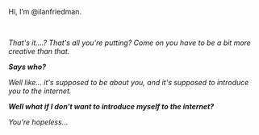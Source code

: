 Hi, I’m @ilanfriedman.

<br>

*That's it....? That's all you're putting? Come on you have to be a bit more creative than that.* 

***Says who?***

*Well like... it's supposed to be about you, and it's supposed to introduce you to the internet.*

***Well what if I don't want to introduce myself to the internet?***

*You're hopeless...*
